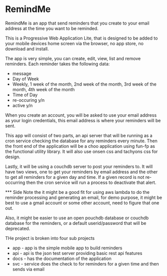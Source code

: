 # RemindMe

RemindMe is an app that send reminders that you create to your email address at the time you want to be reminded.

This is a Progressive Web Application Lite, that is designed to be added to your mobile devices home screen via the browser, no app store, no download and install.

The app is very simple, you can create, edit, view, list and remove reminders. Each reminder takes the following data:

- message
- Day of Week
- Weekly, 1 week of the month, 2nd week of the month, 3rd week of the month, 4th week of the month
- Time of Day
- re-occuring y/n
- active y/n

When you create an account, you will be asked to use your email address as your login credentials, this email address is where your reminders will be sent.

This app will consist of two parts, an api server that will be running as a cron service checking the database for any reminders every minute. Then the front end of the application will be a choo application using fun-fp as the functional utility library. It will also use onsen css and tachyons css for design.

Lastly, it will be using a couchdb server to post your reminders to. It will have two views, one to get your reminders by email address and the other to get all reminders for a given day and time. If a given record is not re-occurring then the cron service will run a process to deactivate that alert.


*** Side Note the it might be a good fit for using aws lambda to do the reminder processing and generating an email, for demo purpose, it might be best to use a gmail account or some other account, need to figure that one out.

Also, it might be easier to use an open pouchdb database or couchdb database for the reminders, or a default userid/password that will be deprecated.

THe project is broken into four sub projects

- app - app is the simple mobile app to build reminders
- api - api is the json test server providing basic rest api features
- docs - has the documentation of the application
- svc - service does the check to for reminders for a given time and then sends via email
